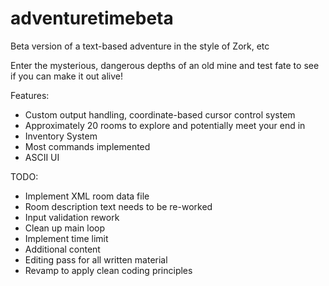# adventuretimebeta
Beta version of a text-based adventure in the style of Zork, etc

Enter the mysterious, dangerous depths of an old mine and test fate to see if you can make it out alive!

Features:

- Custom output handling, coordinate-based cursor control system
- Approximately 20 rooms to explore and potentially meet your end in
- Inventory System
- Most commands implemented
- ASCII UI

TODO:
- Implement XML room data file
- Room description text needs to be re-worked
- Input validation rework
- Clean up main loop
- Implement time limit
- Additional content
- Editing pass for all written material
- Revamp to apply clean coding principles
